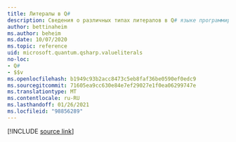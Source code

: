 ```yaml
---
title: Литералы в Q#
description: Сведения о различных типах литералов в Q# языке программирования.
author: bettinaheim
ms.author: beheim
ms.date: 10/07/2020
ms.topic: reference
uid: microsoft.quantum.qsharp.valueliterals
no-loc:
- Q#
- $$v
ms.openlocfilehash: b1949c93b2acc8473c5eb8faf36be0590ef0edc9
ms.sourcegitcommit: 71605ea9cc630e84e7ef29027e1f0ea06299747e
ms.translationtype: MT
ms.contentlocale: ru-RU
ms.lasthandoff: 01/26/2021
ms.locfileid: "98856289"
---
```

<!---
# Literals in Q#
-->

[!INCLUDE [source link](~/includes/qsharp-language/Specifications/Language/3_Expressions/ValueLiterals.md)]

